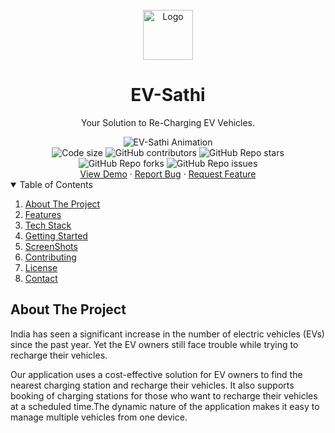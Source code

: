 <br />
<div align="center">
  <a href="https://github.com/Zeo-shark/EV-Sathi">
    <img src="image/electric.png" alt="Logo" width="80" height="80">
  </a>
  <h1 align="center"><b>EV-Sathi</b></h1>

  <p align="center">
    Your Solution to Re-Charging EV Vehicles.
    <br />
  </p>
<img alt="EV-Sathi Animation" src="https://user-images.githubusercontent.com/42498830/162531758-23076c0b-33ac-4e56-99f3-7a8960332537.gif">
  <br />
<img src="https://img.shields.io/github/languages/code-size/Zeo-Shark/EV-Sathi?style=flat-square" alt="Code size" />
<img alt="GitHub contributors" src="https://img.shields.io/github/contributors/Zeo-Shark/EV-Sathi?style=flat-square">
<img alt="GitHub Repo stars" src="https://img.shields.io/github/stars/Zeo-Shark/EV-Sathi?style=flat-square">
<img alt="GitHub Repo forks" src="https://img.shields.io/github/forks/Zeo-Shark/EV-Sathi?style=flat-square">
<img alt="GitHub Repo issues" src="https://img.shields.io/github/issues/Zeo-Shark/EV-Sathi?style=flat-square">

<br />
<a href="https://youtu.be/qD1OsIGTaZE">View Demo</a>
·
<a href="https://github.com/Zeo-shark/EV-Sathi/issues">Report Bug</a>
·
<a href="https://github.com/Zeo-shark/EV-Sathi/issues">Request Feature</a>
</div>

<!-- TABLE OF CONTENTS -->
<details open="open">
  <summary>Table of Contents</summary>
  <ol>
    <li>
      <a href="#about-the-project">About The Project</a>
    </li>
    <li>
      <a href="#features">Features</a>
    </li>
    <li>
      <a href="#tech-stack">Tech Stack</a>
    </li>
    <li>
      <a href="#getting-started">Getting Started</a>
    </li>
    <li><a href="#screenshots">ScreenShots</a></li>
    <li><a href="#contributing">Contributing</a></li>
    <li><a href="#license">License</a></li>
    <li><a href="#contact">Contact</a></li>
  </ol>
</details>

## About The Project

India has seen a significant increase in the number of electric vehicles (EVs) since the past year. Yet the EV owners still face trouble while trying to recharge their vehicles.

Our application uses a cost-effective solution for EV owners to find the nearest charging station and recharge their vehicles. It also supports booking of charging stations for those who want to recharge their vehicles at a scheduled time.The dynamic nature of the application makes it easy to manage multiple vehicles from one device.